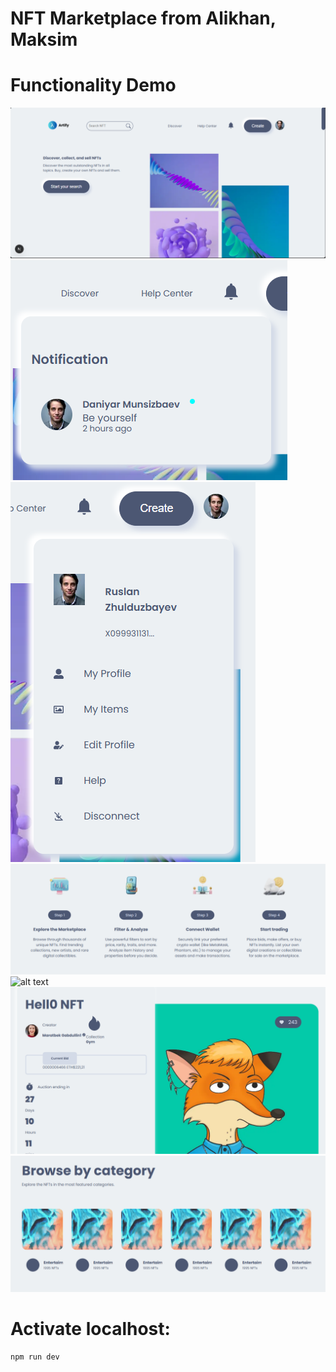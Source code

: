 # NFT Marketplace from Alikhan, Maksim

# Functionality Demo
![alt text](screens/image.png)
![alt text](screens/image-1.png)
![alt text](screens/image-2.png)
![alt text](screens/image-3.png)
![alt text](screens/image-4.png)
![alt text](screens/image-5.png)
![alt text](screens/image-6.png)


# Activate localhost:
```sh
npm run dev
```
